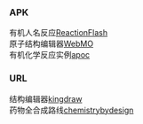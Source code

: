 ### APK
有机人名反应[ReactionFlash](https://github.com/Benzyl-titanium/Benzyl-titanium-will/raw/main/APP/ReactionFlash.apk)  
原子结构编辑器[WebMO](https://github.com/Mulliken/szaboqc/releases/download/WebMO.apk)  
有机化学反应实例[apoc](https://github.com/Mulliken/szaboqc/releases/download/apoc.apk)  
### URL
结构编辑器[kingdraw](https://kingdraw.com/index?name=download)  
药物全合成路线[chemistrybydesign](https://chemistrybydesign.oia.arizona.edu/)
